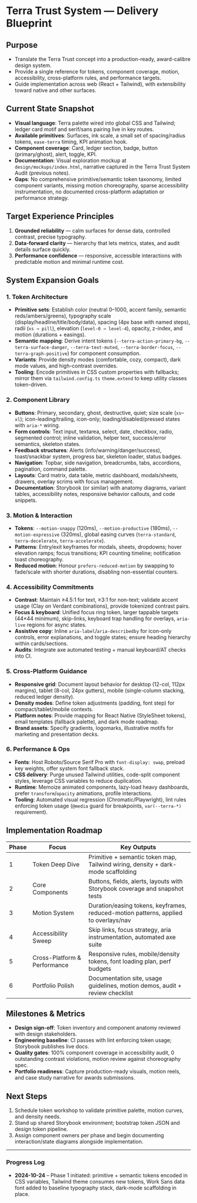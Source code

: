 # Terra Trust System — Delivery Blueprint

## Purpose
- Translate the Terra Trust concept into a production-ready, award-calibre design system.
- Provide a single reference for tokens, component coverage, motion, accessibility, cross-platform rules, and performance targets.
- Guide implementation across web (React + Tailwind), with extensibility toward native and other surfaces.

## Current State Snapshot
- **Visual language**: Terra palette wired into global CSS and Tailwind; ledger card motif and serif/sans pairing live in key routes.
- **Available primitives**: Surfaces, ink scale, a small set of spacing/radius tokens, `ease-terra` timing, KPI animation hook.
- **Component coverage**: Card, ledger section, badge, button (primary/ghost), alert, toggle, KPI.
- **Documentation**: Visual exploration mockup at `design/mockups/index.html`, narrative captured in the Terra Trust System Audit (previous notes).
- **Gaps**: No comprehensive primitive/semantic token taxonomy, limited component variants, missing motion choreography, sparse accessibility instrumentation, no documented cross-platform adaptation or performance strategy.

## Target Experience Principles
1. **Grounded reliability** — calm surfaces for dense data, controlled contrast, precise typography.
2. **Data-forward clarity** — hierarchy that lets metrics, states, and audit details surface quickly.
3. **Performance confidence** — responsive, accessible interactions with predictable motion and minimal runtime cost.

## System Expansion Goals

### 1. Token Architecture
- **Primitive sets**: Establish color (neutral 0–1000, accent family, semantic reds/ambers/greens), typography scale (display/headline/title/body/data), spacing (4px base with named steps), radii (`xs → pill`), elevation (`level-0 → level-4`), opacity, z-index, and motion (durations + easings).
- **Semantic mapping**: Derive intent tokens (`--terra-action-primary-bg`, `--terra-surface-danger`, `--terra-text-muted`, `--terra-border-focus`, `--terra-graph-positive`) for component consumption.
- **Variants**: Provide density modes (comfortable, cozy, compact), dark mode values, and high-contrast overrides.
- **Tooling**: Encode primitives in CSS custom properties with fallbacks; mirror them via `tailwind.config.ts` `theme.extend` to keep utility classes token-driven.

### 2. Component Library
- **Buttons**: Primary, secondary, ghost, destructive, quiet; size scale (`xs`–`xl`); icon-leading/trailing, icon-only; loading/disabled/pressed states with `aria-*` wiring.
- **Form controls**: Text input, textarea, select, date, checkbox, radio, segmented control; inline validation, helper text, success/error semantics, skeleton states.
- **Feedback structures**: Alerts (info/warning/danger/success), toast/snackbar system, progress bar, skeleton loader, status badges.
- **Navigation**: Topbar, side navigation, breadcrumbs, tabs, accordions, pagination, command palette.
- **Layouts**: Card matrix, data table, metric dashboard, modals/sheets, drawers, overlay scrims with focus management.
- **Documentation**: Storybook (or similar) with anatomy diagrams, variant tables, accessibility notes, responsive behavior callouts, and code snippets.

### 3. Motion & Interaction
- **Tokens**: `--motion-snappy` (120ms), `--motion-productive` (180ms), `--motion-expressive` (320ms), global easing curves (`terra-standard`, `terra-decelerate`, `terra-accelerate`).
- **Patterns**: Entry/exit keyframes for modals, sheets, dropdowns; hover elevation ramps; focus transitions; KPI counting timeline; notification toast choreography.
- **Reduced motion**: Honour `prefers-reduced-motion` by swapping to fade/scale with shorter durations, disabling non-essential counters.

### 4. Accessibility Commitments
- **Contrast**: Maintain ≥4.5:1 for text, ≥3:1 for non-text; validate accent usage (Clay on Verdant combinations), provide tokenized contrast pairs.
- **Focus & keyboard**: Unified focus ring token, larger tappable targets (44×44 minimum), skip-links, keyboard trap handling for overlays, `aria-live` regions for async states.
- **Assistive copy**: Inline `aria-label`/`aria-describedby` for icon-only controls, error explanations, and toggle states; ensure heading hierarchy within cards/sections.
- **Audits**: Integrate axe automated testing + manual keyboard/AT checks into CI.

### 5. Cross-Platform Guidance
- **Responsive grid**: Document layout behavior for desktop (12-col, 112px margins), tablet (8-col, 24px gutters), mobile (single-column stacking, reduced ledger density).
- **Density modes**: Define token adjustments (padding, font step) for compact/tablet/mobile contexts.
- **Platform notes**: Provide mapping for React Native (StyleSheet tokens), email templates (fallback palette), and dark mode roadmap.
- **Brand assets**: Specify gradients, logomarks, illustrative motifs for marketing and presentation decks.

### 6. Performance & Ops
- **Fonts**: Host Roboto/Source Serif Pro with `font-display: swap`, preload key weights, offer system font fallback stack.
- **CSS delivery**: Purge unused Tailwind utilities, code-split component styles, leverage CSS variables to reduce duplication.
- **Runtime**: Memoize animated components, lazy-load heavy dashboards, prefer `transform`/`opacity` animations, profile interactions.
- **Tooling**: Automated visual regression (Chromatic/Playwright), lint rules enforcing token usage (`@media` guard for breakpoints, `var(--terra-*)` requirement).

## Implementation Roadmap

| Phase | Focus | Key Outputs |
| --- | --- | --- |
| 1 | Token Deep Dive | Primitive + semantic token map, Tailwind wiring, density + dark-mode scaffolding |
| 2 | Core Components | Buttons, fields, alerts, layouts with Storybook coverage and snapshot tests |
| 3 | Motion System | Duration/easing tokens, keyframes, reduced-motion patterns, applied to overlays/nav |
| 4 | Accessibility Sweep | Skip links, focus strategy, aria instrumentation, automated axe suite |
| 5 | Cross-Platform & Performance | Responsive rules, mobile/density tokens, font loading plan, perf budgets |
| 6 | Portfolio Polish | Documentation site, usage guidelines, motion demos, audit + review checklist |

## Milestones & Metrics
- **Design sign-off**: Token inventory and component anatomy reviewed with design stakeholders.
- **Engineering baseline**: CI passes with lint enforcing token usage; Storybook publishes live docs.
- **Quality gates**: 100% component coverage in accessibility audit, 0 outstanding contrast violations, motion review against choreography spec.
- **Portfolio readiness**: Capture production-ready visuals, motion reels, and case study narrative for awards submissions.

## Next Steps
1. Schedule token workshop to validate primitive palette, motion curves, and density needs.
2. Stand up shared Storybook environment; bootstrap token JSON and design token pipeline.
3. Assign component owners per phase and begin documenting interaction/state diagrams alongside implementation.

---

### Progress Log
- **2024-10-24** – Phase 1 initiated: primitive + semantic tokens encoded in CSS variables, Tailwind theme consumes new tokens, Work Sans data font added to baseline typography stack, dark-mode scaffolding in place.

